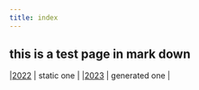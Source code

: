 ```yaml
---
title: index
---
```


## this is a test page in mark down



|[2022](2022/) |  static one | 
|[2023](2023/) | generated one |

